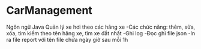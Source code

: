 # CarManagement
Ngôn ngữ Java
Quản lý xe hơi theo các hãng xe
-Các chức năng: thêm, sửa, xóa, tìm kiếm theo tên hãng xe, tìm xe đắt nhất
-Ghi log
-Đọc ghi file json
-In ra file report với tên file chứa ngày giờ sau mỗi 1h

